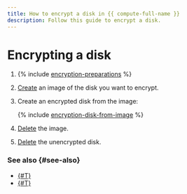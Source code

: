 ```yaml
---
title: How to encrypt a disk in {{ compute-full-name }}
description: Follow this guide to encrypt a disk.
---
```


# Encrypting a disk

1. {% include [encryption-preparations](../../../_includes/compute/encryption-preparations.md) %}
1. [Create](../image-create/create-from-disk.md) an image of the disk you want to encrypt.
1. Create an encrypted disk from the image:

    {% include [encryption-disk-from-image](../../../_includes/compute/encryption-disk-from-image.md) %}

1. [Delete](../image-control/delete.md) the image.
1. [Delete](../disk-control/delete.md) the unencrypted disk.

### See also {#see-also}


* [{#T}](../../concepts/encryption.md)
* [{#T}](../snapshot-control/snapshot-encrypt.md)
